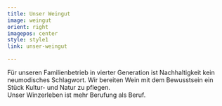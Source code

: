 ```yaml
---
title: Unser Weingut
image: weingut
orient: right
imagepos: center
style: style1
link: unser-weingut

---
```

Für unseren Familienbetrieb in vierter Generation ist Nachhaltigkeit kein neumodisches
Schlagwort. Wir bereiten Wein mit dem Bewusstsein ein Stück Kultur- und Natur zu pflegen.  
Unser Winzerleben ist mehr Berufung als Beruf.